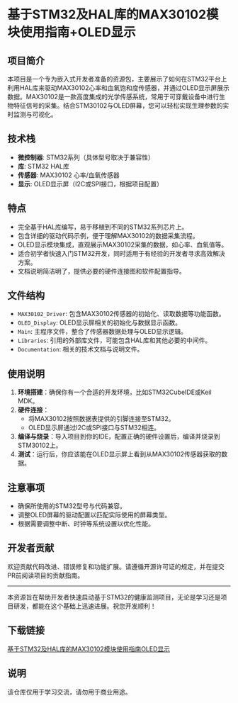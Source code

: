 # 基于STM32及HAL库的MAX30102模块使用指南+OLED显示

## 项目简介

本项目是一个专为嵌入式开发者准备的资源包，主要展示了如何在STM32平台上利用HAL库来驱动MAX30102心率和血氧饱和度传感器，并通过OLED显示屏展示数据。MAX30102是一款高度集成的光学传感系统，常用于可穿戴设备中进行生物特征信号的采集。结合STM30102与OLED屏幕，您可以轻松实现生理参数的实时监测与可视化。

## 技术栈

- **微控制器**: STM32系列（具体型号取决于兼容性）
- **库**: STM32 HAL库
- **传感器**: MAX30102 心率/血氧传感器
- **显示**: OLED显示屏（I2C或SPI接口，根据项目配置）

## 特点

- 完全基于HAL库编写，易于移植到不同的STM32系列芯片上。
- 包含详细的驱动代码示例，便于理解MAX30102的数据采集流程。
- OLED显示模块集成，直观展示MAX30102采集的数据，如心率、血氧值等。
- 适合初学者快速入门STM32开发，同时适用于有经验的开发者寻求高效解决方案。
- 文档说明简洁明了，提供必要的硬件连接图和软件配置指导。

## 文件结构

- `MAX30102_Driver`: 包含MAX30102传感器的初始化、读取数据等功能函数。
- `OLED_Display`: OLED显示屏相关的初始化与数据显示函数。
- `Main`: 主程序文件，整合了传感器数据处理与OLED显示逻辑。
- `Libraries`: 引用的外部库文件，可能包含HAL库和其他必要的中间件。
- `Documentation`: 相关的技术文档与说明文件。

## 使用说明

1. **环境搭建**：确保你有一个合适的开发环境，比如STM32CubeIDE或Keil MDK。
2. **硬件连接**：
   - 将MAX30102按照数据表提供的引脚连接至STM32。
   - OLED显示屏通过I2C或SPI接口与STM32相连。
3. **编译与烧录**：导入项目到你的IDE，配置正确的硬件设置后，编译并烧录到STM30102上。
4. **测试**：运行后，你应该能在OLED显示屏上看到从MAX30102传感器获取的数据。

## 注意事项

- 确保所使用的STM32型号与代码兼容。
- 调整OLED屏幕的驱动配置以匹配实际使用的屏幕类型。
- 根据需要调整中断、时钟等系统设置以优化性能。

## 开发者贡献

欢迎贡献代码改进、错误修复和功能扩展。请遵循开源许可证的规定，并在提交PR前阅读项目的贡献指南。

---

本资源旨在帮助开发者快速启动基于STM32的健康监测项目，无论是学习还是项目研发，都能在这个基础上迅速进展。祝您开发顺利！

## 下载链接
[基于STM32及HAL库的MAX30102模块使用指南OLED显示](https://pan.quark.cn/s/e343c85a6caa)

## 说明

该仓库仅用于学习交流，请勿用于商业用途。
